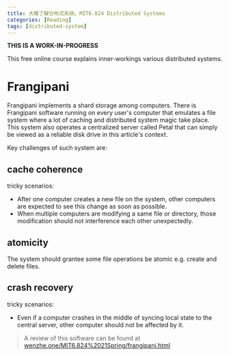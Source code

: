 ```yaml
---
title: 大略了解分布式系统。MIT6.824 Distributed Systems
categories: [Reading]
tags: [distributed-system]
---
```


**THIS IS A WORK-IN-PROGRESS**

This free online course explains inner-workings various distributed systems.

# Frangipani

Frangipani implements a shard storage among computers. There is Frangipani software
running on every user's computer that emulates a file system where a lot of caching and
distributed system magic take place. This system also operates a centralized
server called Petal that can simply be viewed as a reliable disk drive in this article's context.

Key challenges of such system are:

## cache coherence

tricky scenarios:

- After one computer creates a new file on the system, other computers are expected to
  see this change as soon as possible.
- When multiple computers are modifying a same file or directory, those modification should not
  interference each other unexpectedly.

## atomicity

The system should grantee some file operations be atomic e.g. create and delete files.

## crash recovery

tricky scenarios:

- Even if a computer crashes in the middle of syncing local state to the central server,
  other computer should not be affected by it.

> A review of this software can be found
> at [wenzhe.one/MIT6.824%2021Spring/frangipani.html](https://wenzhe.one/MIT6.824%2021Spring/frangipani.html)
